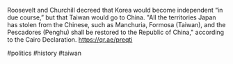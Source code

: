 Roosevelt and Churchill decreed that Korea would become independent “in due course,” but that Taiwan would go to China. "All the territories Japan has stolen from the Chinese, such as Manchuria, Formosa (Taiwan), and the Pescadores (Penghu) shall be restored to the Republic of China," according to the Cairo Declaration.
https://qr.ae/preqti

#politics #history #taiwan 